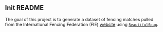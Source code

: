 ## Init README 

The goal of this project is to generate a dataset of fencing matches pulled from the International Fencing Federation (FIE) [website](fie.org) using [```BeautifulSoup```](https://www.crummy.com/software/BeautifulSoup/bs4/doc/). 

